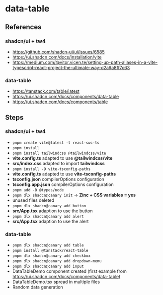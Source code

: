 # data-table

## References

### shadcn/ui + tw4

- https://github.com/shadcn-ui/ui/issues/6585
- https://ui.shadcn.com/docs/installation/vite
- https://medium.com/@vitor.vicen.te/setting-up-path-aliases-in-a-vite-typescript-react-project-the-ultimate-way-d2a9a8ff7c63

### data-table

- https://tanstack.com/table/latest
- https://ui.shadcn.com/docs/components/data-table
- https://ui.shadcn.com/docs/components/table

## Steps

### shadcn/ui + tw4

- `pnpm create vite@latest -t react-swc-ts`
- `pnpm install`
- `pnpm install tailwindcss @tailwindcss/vite`
- **vite.config.ts** adapted to use **@tailwindcss/vite**
- **src/index.css** adapted to import **tailwindcss**
- `pnpm install -D vite-tsconfig-paths`
- **vite.config.ts** adapted to use **vite-tsconfig-paths**
- **tsconfig.json** compilerOptions configuration
- **tsconfig.app.json** compilerOptions configuration
- `pnpm add -D @types/node`
- `pnpm dlx shadcn@canary init` → **Zinc + CSS variables = yes**
- unused files deleted
- `pnpm dlx shadcn@canary add button`
- **src/App.tsx** adaption to use the button
- `pnpm dlx shadcn@canary add alert`
- **src/App.tsx** adaption to use the alert

### data-table

- `pnpm dlx shadcn@canary add table`
- `pnpm install @tanstack/react-table`
- `pnpm dlx shadcn@canary add checkbox`
- `pnpm dlx shadcn@canary add dropdown-menu`
- `pnpm dlx shadcn@canary add input`
- DataTableDemo component created (first example from https://ui.shadcn.com/docs/components/data-table)
- DataTableDemo.tsx spread in multiple files
- Random data generation
